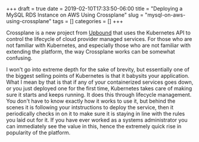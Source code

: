 +++ 
draft = true
date = 2019-02-10T17:33:50-06:00
title = "Deploying a MySQL RDS Instance on AWS Using Crossplane"
slug = "mysql-on-aws-using-crossplane" 
tags = []
categories = []
+++

Crossplane is a new project from [Upbound]() that uses the Kubernetes API to control the lifecycle of cloud provider managed services. For those who are not familiar with Kubernetes, and especially those who are not familiar with extending the platform, the way Crossplane works can be somewhat confusing.

I won't go into extreme depth for the sake of brevity, but essentially one of the biggest selling points of Kubernetes is that it babysits your application. What I mean by that is that if any of your containerized services goes down, or you just deployed one for the first time, Kubernetes takes care of making sure it starts and keeps running. It does this through lifecycle management. You don't have to know exactly how it works to use it, but behind the scenes it is following your intstructions to deploy the service, then it periodically checks in on it to make sure it is staying in line with the rules you laid out for it. If you have ever worked as a systems administrator you can immediately see the value in this, hence the extremely quick rise in popularity of the platform.

